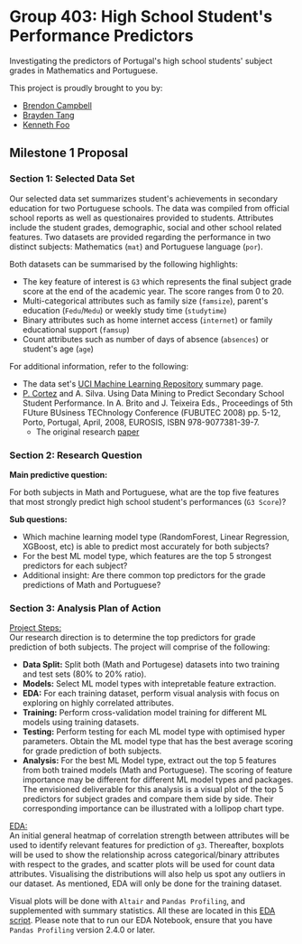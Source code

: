 # Group 403: High School Student's Performance Predictors
Investigating the predictors of Portugal's high school students' subject grades in Mathematics and Portuguese.

This project is proudly brought to you by:
- [Brendon Campbell](https://github.com/brendoncampbell)
- [Brayden Tang](https://github.com/braydentang1)
- [Kenneth Foo](https://github.com/kfoofw)

## Milestone 1 Proposal

### Section 1: Selected Data Set

Our selected data set summarizes student's achievements in secondary education for two Portuguese schools. The data was compiled from official school reports as well as questionaires provided to students. Attributes include the student grades, demographic, social and other school related features. Two datasets are provided regarding the performance in two distinct subjects: Mathematics (`mat`) and Portuguese language (`por`). 

Both datasets can be summarised by the following highlights:
- The key feature of interest is `G3` which represents the final subject grade score at the end of the academic year. The score ranges from 0 to 20. 
- Multi-categorical attributes such as family size (`famsize`), parent's education (`Fedu`/`Medu`) or weekly study time (`studytime`)
- Binary attributes such as home internet access (`internet`) or family educational support (`famsup`)
- Count attributes such as number of days of absence (`absences`) or student's age (`age`)

For additional information, refer to the following:
- The data set's [UCI Machine Learning Repository](https://archive.ics.uci.edu/ml/datasets/Student+Performance) summary page.
- [P. Cortez](http://www3.dsi.uminho.pt/pcortez/Home.html) and A. Silva. Using Data Mining to Predict Secondary School Student Performance. In A. Brito and J. Teixeira Eds., Proceedings of 5th FUture BUsiness TEChnology Conference (FUBUTEC 2008) pp. 5-12, Porto, Portugal, April, 2008, EUROSIS, ISBN 978-9077381-39-7. 
    - The original research [paper](http://www3.dsi.uminho.pt/pcortez/student.pdf)

### Section 2: Research Question

__Main predictive question:__ 

For both subjects in Math and Portuguese, what are the top five features that most strongly predict high school student's performances (`G3 Score`)?

__Sub questions:__ 
 - Which machine learning model type (RandomForest, Linear Regression, XGBoost, etc) is able to predict most accurately for both subjects?
 - For the best ML model type, which features are the top 5 strongest predictors for each subject?
 - Additional insight: Are there common top predictors for the grade predictions of Math and Portuguese?

### Section 3: Analysis Plan of Action

<u>Project Steps:</u>  
Our research direction is to determine the top predictors for grade prediction of both subjects. The project will comprise of the following:
- __Data Split:__ Split both (Math and Portugese) datasets into two training and test sets (80% to 20% ratio). 
- __Models:__ Select ML model types with intepretable feature extraction.
- __EDA:__ For each training dataset, perform visual analysis with focus on exploring on highly correlated attributes.
- __Training:__ Perform cross-validation model training for different ML models using training datasets.
- __Testing:__ Perform testing for each ML model type with optimised hyper parameters. Obtain the ML model type that has the best average scoring for grade prediction of both subjects.
- __Analysis:__ For the best ML Model type, extract out the top 5 features from both trained models (Math and Portuguese). The scoring of feature importance may be different for different ML model types and packages. The envisioned deliverable for this analysis is a visual plot of the top 5 predictors for subject grades and compare them side by side. Their corresponding importance can be illustrated with a lollipop chart type.

<u>EDA:</u>  
An initial general heatmap of correlation strength between attributes will be used to identify relevant features for prediction of `g3`. Thereafter,  boxplots will be used to show the relationship across categorical/binary attributes with respect to the grades, and scatter plots will be used for count data attributes. Visualising the distributions will also help us spot any outliers in our dataset. As mentioned, EDA will only be done for the training dataset. 

Visual plots will be done with `Altair` and `Pandas Profiling`, and supplemented with summary statistics. All these are located in this [EDA script](./src/EDA.ipynb). Please note that to run our EDA Notebook, ensure that you have `Pandas Profiling` version 2.4.0 or later.